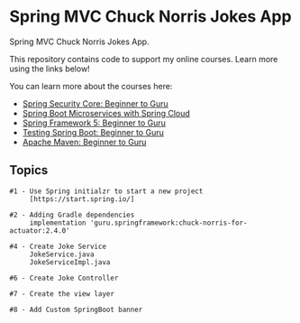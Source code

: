 # Spring MVC Chuck Norris Jokes App
Spring MVC Chuck Norris Jokes App.

This repository contains code to support my online courses. Learn more using the links below!

You can learn more about the courses here:
* [Spring Security Core: Beginner to Guru](https://www.udemy.com/course/spring-security-core-beginner-to-guru/?referralCode=306F288EB78688C0F3BC)
* [Spring Boot Microservices with Spring Cloud](https://www.udemy.com/course/spring-boot-microservices-with-spring-cloud-beginner-to-guru/?referralCode=6142D427AE53031FEF38)
* [Spring Framework 5: Beginner to Guru](https://www.udemy.com/course/spring-framework-5-beginner-to-guru/?referralCode=6D9ECD1F93988FEE5CE9)
* [Testing Spring Boot: Beginner to Guru](https://www.udemy.com/course/testing-spring-boot-beginner-to-guru/?referralCode=EFFE87DDE96C8541B2EE)
* [Apache Maven: Beginner to Guru](https://www.udemy.com/course/apache-maven-beginner-to-guru/?referralCode=0B91047D034706031F51)

## Topics 

```
#1 - Use Spring initialzr to start a new project 
     [https://start.spring.io/]
     
#2 - Adding Gradle dependencies 
     implementation 'guru.springframework:chuck-norris-for-actuator:2.4.0'
   
#4 - Create Joke Service
     JokeService.java
     JokeServiceImpl.java
     
#6 - Create Joke Controller

#7 - Create the view layer      

#8 - Add Custom SpringBoot banner
          
```